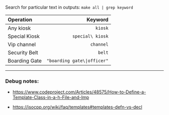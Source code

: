 Search for particular text in outputs:
`make all | grep keyword`


| Operation     | Keyword                     |
|:--------------|----------------------------:|
|Any kiosk      |`kiosk`                      |
|Special Kiosk  | `special\ kiosk`            |
|Vip channel    | `channel`                   |
|Security Belt  | `belt`                      |
|Boarding Gate  | `"boarding gate\\|officer"` |


-----------------------
### Debug notes:

- https://www.codeproject.com/Articles/48575/How-to-Define-a-Template-Class-in-a-h-File-and-Imp

- https://isocpp.org/wiki/faq/templates#templates-defn-vs-decl
